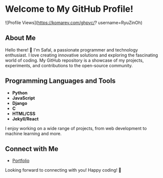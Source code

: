 # Welcome to My GitHub Profile!

![Profile Views](https://komarev.com/ghpvc/? username=RyuZinOh)

## About Me

Hello there! 👋 I'm Safal, a passionate programmer and technology enthusiast. I love creating innovative solutions and exploring the fascinating world of coding. My GitHub repository is a showcase of my projects, experiments, and contributions to the open-source community.

## Programming Languages and Tools

- **Python**
- **JavaScript**
- **Django**
- **C**
- **HTML/CSS**
- **Jekyll/React**

I enjoy working on a wide range of projects, from web development to machine learning and more.

## Connect with Me
- [Portfolio](https://happilli.github.io)

Looking forward to connecting with you! Happy coding! 🚀
